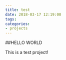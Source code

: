 ```yaml
---
title: test
date: 2018-03-17 12:19:00
tags:
categories:
- projects
---
```


##HELLO WORLD

This is a test project!